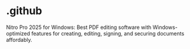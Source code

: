 # .github
Nitro Pro 2025 for Windows: Best PDF editing software with Windows-optimized features for creating, editing, signing, and securing documents affordably.
